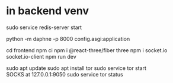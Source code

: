 # in backend venv
sudo service redis-server start

python -m daphne -p 8000 config.asgi:application


cd frontend
npm ci
npm i @react-three/fiber three
npm i socket.io socket.io-client
npm run dev



sudo apt update
sudo apt install tor
sudo service tor start           
SOCKS at 127.0.0.1:9050
sudo service tor status




